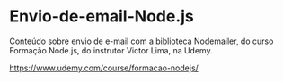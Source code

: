# Envio-de-email-Node.js

Conteúdo sobre envio de e-mail com a biblioteca Nodemailer, do curso Formação Node.js, do instrutor Victor Lima, na Udemy.  

https://www.udemy.com/course/formacao-nodejs/
